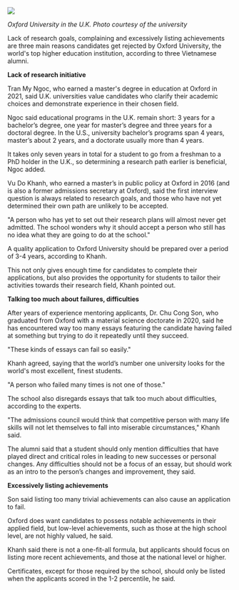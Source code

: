 ![](https://i1-english.vnecdn.net/2024/05/18/ox51497497261-1715920119-17159-3952-5835-1716044207.jpg?w=680&h=408&q=100&dpr=1&fit=crop&s=q8JC0RridPBap37gjnj81Q)

*Oxford University in the U.K. Photo courtesy of the university*

Lack of research goals, complaining and excessively listing achievements are three main reasons candidates get rejected by Oxford University, the world's top higher education institution, according to three Vietnamese alumni.

**Lack of research initiative**

Tran My Ngoc, who earned a master's degree in education at Oxford in 2021, said U.K. universities value candidates who clarify their academic choices and demonstrate experience in their chosen field.

Ngoc said educational programs in the U.K. remain short: 3 years for a bachelor’s degree, one year for master’s degree and three years for a doctoral degree. In the U.S., university bachelor’s programs span 4 years, master’s about 2 years, and a doctorate usually more than 4 years.

It takes only seven years in total for a student to go from a freshman to a PhD holder in the U.K., so determining a research path earlier is beneficial, Ngoc added.

Vu Do Khanh, who earned a master’s in public policy at Oxford in 2016 (and is also a former admissions secretary at Oxford), said the first interview question is always related to research goals, and those who have not yet determined their own path are unlikely to be accepted.

"A person who has yet to set out their research plans will almost never get admitted. The school wonders why it should accept a person who still has no idea what they are going to do at the school."

A quality application to Oxford University should be prepared over a period of 3-4 years, according to Khanh.

This not only gives enough time for candidates to complete their applications, but also provides the opportunity for students to tailor their activities towards their research field, Khanh pointed out.

**Talking too much about failures, difficulties**

After years of experience mentoring applicants, Dr. Chu Cong Son, who graduated from Oxford with a material science doctorate in 2020, said he has encountered way too many essays featuring the candidate having failed at something but trying to do it repeatedly until they succeed.

"These kinds of essays can fail so easily."

Khanh agreed, saying that the world’s number one university looks for the world's most excellent, finest students.

"A person who failed many times is not one of those."

The school also disregards essays that talk too much about difficulties, according to the experts.

"The admissions council would think that competitive person with many life skills will not let themselves to fall into miserable circumstances," Khanh said.

The alumni said that a student should only mention difficulties that have played direct and critical roles in leading to new successes or personal changes. Any difficulties should not be a focus of an essay, but should work as an intro to the person’s changes and improvement, they said.

**Excessively listing achievements**

Son said listing too many trivial achievements can also cause an application to fail.

Oxford does want candidates to possess notable achievements in their applied field, but low-level achievements, such as those at the high school level, are not highly valued, he said.

Khanh said there is not a one-fit-all formula, but applicants should focus on listing more recent achievements, and those at the national level or higher.

Certificates, except for those required by the school, should only be listed when the applicants scored in the 1-2 percentile, he said.